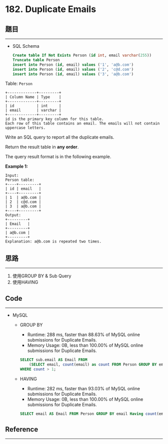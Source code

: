 # 182. Duplicate Emails

## 題目

---

- SQL Schema
    
    ```sql
    Create table If Not Exists Person (id int, email varchar(255))
    Truncate table Person
    insert into Person (id, email) values ('1', 'a@b.com')
    insert into Person (id, email) values ('2', 'c@d.com')
    insert into Person (id, email) values ('3', 'a@b.com')
    ```
    

Table: `Person`

```
+-------------+---------+
| Column Name | Type    |
+-------------+---------+
| id          | int     |
| email       | varchar |
+-------------+---------+
id is the primary key column for this table.
Each row of this table contains an email. The emails will not contain uppercase letters.

```

Write an SQL query to report all the duplicate emails.

Return the result table in **any order**.

The query result format is in the following example.

**Example 1:**

```
Input:
Person table:
+----+---------+
| id | email   |
+----+---------+
| 1  | a@b.com |
| 2  | c@d.com |
| 3  | a@b.com |
+----+---------+
Output:
+---------+
| Email   |
+---------+
| a@b.com |
+---------+
Explanation: a@b.com is repeated two times.
```

## 思路

---

1. 使用GROUP BY & Sub Query
2. 使用HAVING

## Code

---

- MySQL
    - GROUP BY
        - Runtime: 288 ms, faster than 88.63% of MySQL online submissions for Duplicate Emails.
        - Memory Usage: 0B, less than 100.00% of MySQL online submissions for Duplicate Emails.
        
        ```sql
        SELECT sub.email AS Email FROM 
            (SELECT email, count(email) as count FROM Person GROUP BY email) AS sub
        WHERE count > 1;
        ```
        
    - HAVING
        - Runtime: 282 ms, faster than 93.03% of MySQL online submissions for Duplicate Emails.
        - Memory Usage: 0B, less than 100.00% of MySQL online submissions for Duplicate Emails.
        
        ```sql
        SELECT email AS Email FROM Person GROUP BY email Having count(email) > 1;
        ```
        
    

## Reference

---